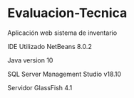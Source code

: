 # Evaluacion-Tecnica
Aplicación web sistema de inventario 

IDE Utilizado NetBeans 8.0.2 

Java version 10

SQL Server Management Studio v18.10

Servidor GlassFish 4.1 
